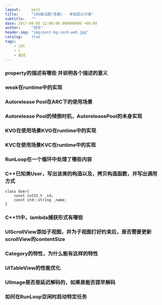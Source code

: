 ```yaml
---
layout:     post
title:      "iOS面试题(答案) - 来自昆仑万维"
subtitle:   ""
date: 2017-08-05 12:00:00.000000000 +08:00
author:     "范东"
header-img: "img/post-bg-ios9-web.jpg"
catalog:    true
tags:
    - iOS
    - C
    - 面试
---
```


### property的描述有哪些 并说明各个描述的意义
### weak在runtime中的实现
### Autorelease Pool在ARC下的使用场景
### Autorelease Pool的倾倒时机，AutoreleasePool的本身实现
### KVO在使用场景KVO在runtime中的实现
### KVC在使用场景KVC在runtime中的实现
### RunLoop在一个循环中处理了哪些内容
### C++已知类User，写出该类的构造以及，拷贝构造函数，并写出调用方式
```
class User{
	const int32_t _id;
	const std::string _name;
}
```
### C++11中，lambda捕获形式有哪些
### UIScrollView添加子视图，并为子视图打好约束后，是否需要更新scrollView的contentSize
### Category的特性，为什么能有这样的特性
### UITableView的性能优化
### UIImage是否是延迟解码的，如果是能否提早解码
### 如何在RunLoop空闲时启动特定任务
